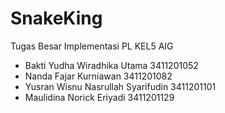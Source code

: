 # SnakeKing
Tugas Besar Implementasi PL KEL5 AIG

- Bakti Yudha Wiradhika Utama 3411201052
- Nanda Fajar Kurniawan 3411201082
- Yusran Wisnu Nasrullah Syarifudin 3411201101
- Maulidina Norick Eriyadi 3411201129
